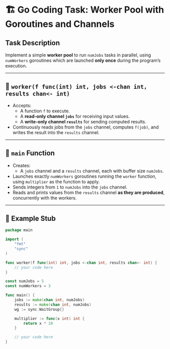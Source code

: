 # 🏗️ Go Coding Task: Worker Pool with Goroutines and Channels

## Task Description

Implement a simple **worker pool** to run `numJobs` tasks in parallel, using `numWorkers` goroutines which are launched **only once** during the program’s execution.

---

## 🔨 `worker(f func(int) int, jobs <-chan int, results chan<- int)`

- Accepts:
  - A function `f` to execute.
  - A **read-only channel `jobs`** for receiving input values.
  - A **write-only channel `results`** for sending computed results.
- Continuously reads jobs from the `jobs` channel, computes `f(job)`, and writes the result into the `results` channel.

---

## 🚀 `main` Function

- Creates:
  - A `jobs` channel and a `results` channel, each with buffer size `numJobs`.
- Launches exactly `numWorkers` goroutines running the `worker` function, using `multiplier` as the function to apply.
- Sends integers from `1` to `numJobs` into the `jobs` channel.
- Reads and prints values from the `results` channel **as they are produced**, concurrently with the workers.

---

## 🔧 Example Stub

```go
package main

import (
	"fmt"
	"sync"
)

func worker(f func(int) int, jobs <-chan int, results chan<- int) {
	// your code here
}

const numJobs = 5
const numWorkers = 3

func main() {
	jobs := make(chan int, numJobs)
	results := make(chan int, numJobs)
	wg := sync.WaitGroup{}

	multiplier := func(x int) int {
		return x * 10
	}

	// your code here
}
```
